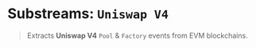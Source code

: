 # Substreams: `Uniswap V4`

> Extracts **Uniswap V4** `Pool` & `Factory` events from EVM blockchains.

